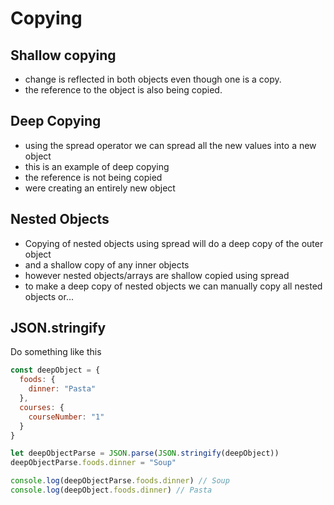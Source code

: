 # Copying

## Shallow copying

- change is reflected in both objects even though one is a copy.
- the reference to the object is also being copied.

## Deep Copying

- using the spread operator we can spread all the new values into a new object
- this is an example of deep copying
- the reference is not being copied
- were creating an entirely new object

## Nested Objects

- Copying of nested objects using spread will do a deep copy of the outer object
- and a shallow copy of any inner objects
- however nested objects/arrays are shallow copied using spread
- to make a deep copy of nested objects we can manually copy all nested objects or...

## JSON.stringify

Do something like this

```javascript
const deepObject = {
  foods: {
    dinner: "Pasta"
  },
  courses: {
    courseNumber: "1"
  }
}

let deepObjectParse = JSON.parse(JSON.stringify(deepObject))
deepObjectParse.foods.dinner = "Soup"

console.log(deepObjectParse.foods.dinner) // Soup
console.log(deepObject.foods.dinner) // Pasta
```
